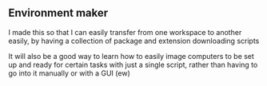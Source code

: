 ## Environment maker
I made this so that I can easily transfer from one workspace to another easily, by having a collection of package and extension downloading scripts


It will also be a good way to learn how to easily image computers to be set up and ready for certain tasks with just a single script, rather than having to go into it manually or with a GUI (ew)
